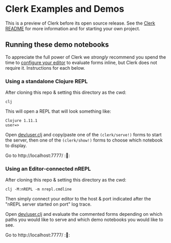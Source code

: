 # Clerk Examples and Demos

This is a preview of Clerk before its open source release. See the
[Clerk README](https://nextjournal.com/mk/clerk-preview) for more information
and for starting your own project.

## Running these demo notebooks
To appreciate the full power of Clerk we *strongly* recommend you spend the time to [configure your editor](https://clojure.org/guides/editors) to evaluate forms inline, but Clerk does not require it. Instructions for each below.

### Using a standalone Clojure REPL
After cloning this repo & setting this directory as the cwd:

```
clj
```

This will open a REPL that will look something like:
```
Clojure 1.11.1
user=>
```

Open [dev/user.clj](dev/user.clj) and copy/paste one of the `(clerk/serve!)` forms to start the server, then one of the `(clerk/show!)` forms to choose which notebook to display.

Go to http://localhost:7777/ ::tada::


### Using an Editor-connected nREPL
After cloning this repo & setting this directory as the cwd:

```
clj -M:nREPL -m nrepl.cmdline
```

Then simply connect your editor to the host & port indicated after the "nREPL server started on port" log trace.

Open [dev/user.clj](dev/user.clj) and evaluate the commented forms depending on which paths you would like to serve and which demo notebooks you would like to see.

Go to http://localhost:7777/ ::tada::
